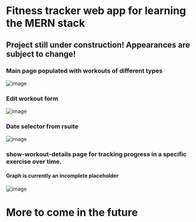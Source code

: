 # Fitness tracker web app for learning the MERN stack

## **Project still under construction! Appearances are subject to change!**

### Main page populated with workouts of different types
![image](https://github.com/ChristopherThorne714/Fitness-Tracker/assets/90929224/79f6b79d-207e-424f-a331-aa3131d087ca)

### Edit workout form
![image](https://github.com/ChristopherThorne714/Fitness-Tracker/assets/90929224/e6300256-d860-40d7-9e5a-f1de9443fd6b)

### Date selector from rsuite
![image](https://github.com/ChristopherThorne714/Fitness-Tracker/assets/90929224/5e86a2f9-1fba-42b9-b2bf-d1567d313273)

### show-workout-details page for tracking progress in a specific exercise over time. 
#### Graph is currently an incomplete placeholder
![image](https://github.com/ChristopherThorne714/Fitness-Tracker/assets/90929224/ff3471ba-ab44-459e-b9c7-86b780774a99)

# More to come in the future
